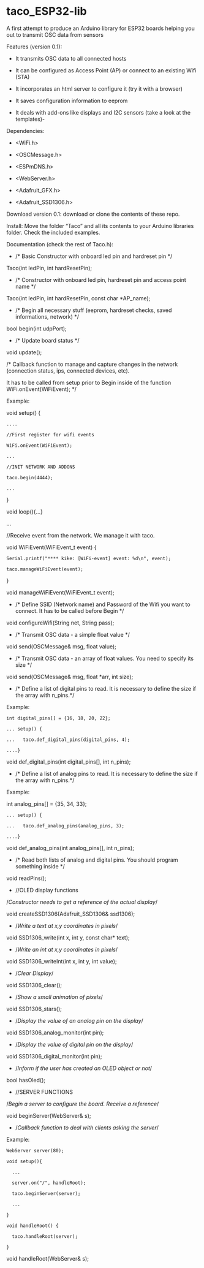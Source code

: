 # taco_ESP32-lib
A first attempt to produce an Arduino library for ESP32 boards helping you out to transmit OSC data from sensors

Features (version 0.1):

* It transmits OSC data to all connected hosts

* It can be configured as Access Point (AP) or connect to an existing Wifi (STA)

* It incorporates an html server to configure it (try it with a browser)

* It saves configuration information to eeprom

* It deals with add-ons like displays and I2C sensors (take a look at the templates)-

Dependencies:

* <WiFi.h>

* <OSCMessage.h>

* <ESPmDNS.h>

* <WebServer.h>

* <Adafruit_GFX.h>

* <Adafruit_SSD1306.h>

Download version 0.1: download or clone the contents of these repo.


Install: Move the folder “Taco” and all its contents to your Arduino libraries folder. Check the included examples.


Documentation (check the rest of Taco.h):

  * /* Basic Constructor with onboard led pin and hardreset pin */
  
  Taco(int ledPin, int hardResetPin);
  

  * /* Constructor with onboard led pin, hardreset pin and access point name */
  
  Taco(int ledPin, int hardResetPin, const char *AP_name);
  

  * /* Begin all necessary stuff (eeprom, hardreset checks, saved informations, network) */
  
  bool begin(int udpPort);
  

  * /* Update board status */
  
  void update();
  

  /* Callback function to manage and capture changes in the network (connection status, ips, connected devices, etc).
  
  It has to be called from setup prior to Begin inside of the function WiFi.onEvent(WiFiEvent); */
  
  Example:
  
  void setup() {
  
    ....
    
    //First register for wifi events
    
    WiFi.onEvent(WiFiEvent);
    
    ...
    
    //INIT NETWORK AND ADDONS
    
    taco.begin(4444);
    
    ...
    
  }
  
  void loop(){...}
  
  ...
  
  //Receive event from the network. We manage it with taco.
  
  void WiFiEvent(WiFiEvent_t event) {
  
    Serial.printf("**** kike: [WiFi-event] event: %d\n", event);
    
    taco.manageWiFiEvent(event);
    
  } 
  
  void manageWiFiEvent(WiFiEvent_t event);
  

  * /* Define SSID (Network name) and Password of the Wifi you want to connect.
  It has to be called before Begin */
  
  void configureWifi(String net, String pass);
  

  * /* Transmit OSC data - a simple float value */
  
  void send(OSCMessage& msg, float value);
  

  * /* Transmit OSC data - an array of float values. You need to specify its size */
  
  void send(OSCMessage& msg, float *arr, int size);
  

  * /* Define a list of digital pins to read. It is necessary to define the size if the array with n_pins.*/
  
  Example:
  
    int digital_pins[] = {16, 18, 20, 22};
    
    ... setup() {
    
    ...   taco.def_digital_pins(digital_pins, 4);
    
    ....} 
  
  void def_digital_pins(int digital_pins[], int n_pins);
  

  * /* Define a list of analog pins to read. It is necessary to define the size if the array with n_pins.*/
  
  Example:
  
  int analog_pins[] = {35, 34, 33};
  
    ... setup() {
    
    ...   taco.def_analog_pins(analog_pins, 3);
    
    ....}     
  
  void def_analog_pins(int analog_pins[], int n_pins);
  

  * /* Read both lists of analog and digital pins. You should program something inside */
  
  void readPins();
  

  * //OLED display functions
  
  /*Constructor needs to get a reference of the actual display*/
  
  void createSSD1306(Adafruit_SSD1306& ssd1306);
  

  * /*Write a text at x,y coordinates in pixels*/
  
  void SSD1306_write(int x, int y, const char* text);
  

  * /*Write an int at x,y coordinates in pixels*/
  
  void SSD1306_writeInt(int x, int y, int value);
  

  * /*Clear Display*/
  
  void SSD1306_clear();
  

  * /*Show a small animation of pixels*/
  
  void SSD1306_stars();
  

  * /*Display the value of an analog pin on the display*/
  
  void SSD1306_analog_monitor(int pin);
  

  * /*Display the value of digital pin on the display*/
  
  void SSD1306_digital_monitor(int pin);
  

  * /*Inform if the user has created an OLED object or not*/
  
  bool hasOled();
  

  * //SERVER FUNCTIONS
  
  /*Begin a server to configure the board. Receive a reference*/
  
  void beginServer(WebServer& s);
  

  * /*Callback function to deal with clients asking the server*/
  
  Example:
  
    WebServer server(80);
    
    void setup(){
    
      ...
      
      server.on("/", handleRoot);
      
      taco.beginServer(server);
      
      ...
      
    }
    
    void handleRoot() {
    
      taco.handleRoot(server);
      
    }
    
  
 
  void handleRoot(WebServer& s);



